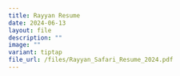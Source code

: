 ```yaml
---
title: Rayyan Resume
date: 2024-06-13
layout: file
description: ""
image: ""
variant: tiptap
file_url: /files/Rayyan_Safari_Resume_2024.pdf
---
```

